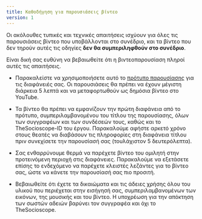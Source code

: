 ```yaml
---
title: Καθοδήγηση για παρουσιάσεις βίντεο
version: 1
---
```


Οι ακόλουθες τυπικές και τεχνικές απαιτήσεις ισχύουν για όλες τις παρουσιάσεις βίντεο που υποβάλλονται στο συνέδριο, και τα βίντεο που δεν τηρούν αυτές τις οδηγίες **δεν θα συμπεριληφθούν στο συνέδριο**.

Είναι δική σας ευθύνη να βεβαιωθείτε ότι η βιντεοπαρουσίαση πληροί αυτές τις απαιτήσεις.

- Παρακαλείστε να χρησιμοποιήσετε αυτό το [πρότυπο παρουσίασης](https://docs.google.com/presentation/d/10kOH2ccz0qEpEHrlZEV_tmIJn2Gef_p9MpewNBcooCQ/edit?usp=sharing) για τις διαφάνειές σας. Οι παρουσιάσεις θα πρέπει να έχουν μέγιστη διάρκεια 5 λεπτά και να μεταφορτωθούν ως δημόσια βίντεο στο YouTube.

- Τα βίντεο θα πρέπει να εμφανίζουν την πρώτη διαφάνεια από το πρότυπο, συμπεριλαμβανομένου του τίτλου της παρουσίασης, όλων των συγγραφέων και των συνδέσεών τους, καθώς και το TheSocioscope-ID του έργου. Παρακαλούμε αφήστε αρκετό χρόνο στους θεατές να διαβάσουν τις πληροφορίες στη διαφάνεια τίτλου πριν συνεχίσετε την παρουσίασή σας (τουλάχιστον 5 δευτερόλεπτα).

- Σας ενθαρρύνουμε θερμά να παρέχετε βίντεο του ομιλητή στην προτεινόμενη περιοχή στις διαφάνειες. Παρακαλούμε να εξετάσετε επίσης το ενδεχόμενο να παρέχετε κλειστές λεζάντες για το βίντεο σας, ώστε να κάνετε την παρουσίασή σας πιο προσιτή.

- Βεβαιωθείτε ότι έχετε τα δικαιώματα και τις άδειες χρήσης όλου του υλικού που περιέχεται στην εισήγησή σας, συμπεριλαμβανομένων των εικόνων, της μουσικής και του βίντεο. Η υποχρέωση για την απόκτηση των σωστών αδειών βαρύνει τον συγγραφέα και όχι το TheSocioscope.

<!-- -->
